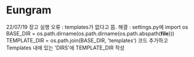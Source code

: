 # Eungram
22/07/19
 장고 실행
 오류 : templates가 없다고 뜸.
 해결 : settings.py에 
import os
BASE_DIR = os.path.dirname(os.path.dirname(os.path.abspath(__file__)))
TEMPLATE_DIR = os.path.join(BASE_DIR, 'templates') 
코드 추가하고 Templates 내에 있는 'DIRS'에 TEMPLATE_DIR 작성
